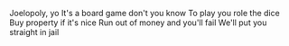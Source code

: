 Joelopoly, yo
It's a board game don't you know
To play you role the dice
Buy property if it's nice
Run out of money and you'll fail
We'll put you straight in jail
